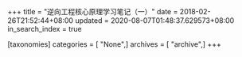 +++
title = "逆向工程核心原理学习笔记（一）"
date = 2018-02-26T21:52:44+08:00
updated = 2020-08-07T01:48:37.629573+08:00
in_search_index = true

[taxonomies]
categories = [ "None",]
archives = [ "archive",]
+++
